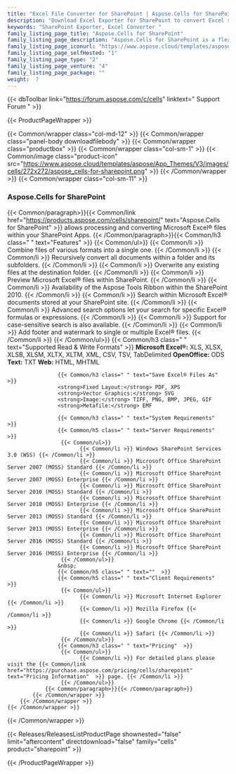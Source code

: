 ```yaml
---
title: "Excel File Converter for SharePoint | Aspose.Cells for SharePoint"
description: "Download Excel Exporter for SharePoint to convert Excel spreadsheets to more than 8 file formats right from the SharePoint document library. "
keywords: "SharePoint Exporter, Excel Converter "
family_listing_page_title: "Aspose.Cells for SharePoint"
family_listing_page_description: "Aspose.Cells for SharePoint is a flexible Excel spreadsheet converter app that can convert Microsoft Excel files from within the Microsoft SharePoint. It supports several document formats that are not included in SharePoint's native file format support."
family_listing_page_iconurl: "https://www.aspose.cloud/templates/aspose/App_Themes/V3/images/cells/272x272/aspose_cells-for-sharepoint.png"
family_listing_page_selfHosted: "1"
family_listing_page_type: "2"
family_listing_page_venture: "4"
family_listing_page_package: ""
weight:  7
---
```


{{< dbToolbar link="https://forum.aspose.com/c/cells" linktext=" Support Forum " >}}


{{< ProductPageWrapper >}}

<!-- ReleasesListProductPage-->
  <!--  {{< Releases/ReleasesListProductPage shownested="false"  limit="beforecontent" directdownload="false" family="cells" product="sharepoint" >}} -->
<!-- /ReleasesListProductPage-->

<!-- ProductPageContent-->
{{< Common/wrapper class="col-md-12" >}}
    {{< Common/wrapper class="panel-body downloadfilebody" >}}
        {{< Common/wrapper class="productbox" >}}
            {{< Common/wrapper class="col-sm-1" >}}
                {{< Common/image class="product-icon" src="https://www.aspose.cloud/templates/aspose/App_Themes/V3/images/cells/272x272/aspose_cells-for-sharepoint.png"  >}}
            {{< /Common/wrapper >}}
            {{< Common/wrapper class="col-sm-11" >}}
                <h3 class="product-title">Aspose.Cells for SharePoint</h3>
                {{< Common/paragraph>}}{{< Common/link href="https://products.aspose.com/cells/sharepoint/" text="Aspose.Cells for SharePoint"  >}} allows
                    processing and converting
                    Microsoft Excel® files within your SharePoint Apps.
                    {{< /Common/paragraph>}}{{< Common/h3 class=" " text="Features"  >}}
                     {{< Common/ul>}} 
                           {{< Common/li >}} Combine files of various formats into a single one. {{< /Common/li >}}
                           {{< Common/li >}} Recursively convert all documents within a folder and its subfolders. {{< /Common/li >}}
                           {{< Common/li >}} Overwrite any existing files at the destination folder. {{< /Common/li >}}
                           {{< Common/li >}} Preview Microsoft Excel® files within SharePoint. {{< /Common/li >}}
                           {{< Common/li >}} Availability of the Aspose Tools Ribbon within the SharePoint 2010. {{< /Common/li >}}
                           {{< Common/li >}} Search within Microsoft Excel® documents stored at your SharePoint site. {{< /Common/li >}}
                           {{< Common/li >}} Advanced search options let your search for specific Excel® formulas or expressions. {{< /Common/li >}}
                           {{< Common/li >}} Support for case-sensitive search is also available. {{< /Common/li >}}
                           {{< Common/li >}} Add footer and watermark to single or multiple Excel® files. {{< /Common/li >}}
                     {{< /Common/ul>}}
                    {{< Common/h3 class=" " text="Supported Read &amp; Write Formats"  >}}
                    <strong>Microsoft Excel®:</strong> XLS, XLSX, XLSB, XLSM, XLTX, XLTM, XML, CSV, TSV,
                    TabDelimited
                    <strong>OpenOffice:</strong> ODS
                    <strong>Text:</strong> TXT
                    <strong>Web:</strong> HTML, MHTML

                    {{< Common/h3 class=" " text="Save Excel® Files As"  >}}
                    <strong>Fixed Layout:</strong> PDF, XPS
                    <strong>Vector Graphics:</strong> SVG
                    <strong>Image:</strong> TIFF, PNG, BMP, JPEG, GIF
                    <strong>Metafile:</strong> EMF

                    {{< Common/h3 class=" " text="System Requirements"  >}}
                    {{< Common/h5 class=" " text="Server Requirements"  >}}
                     {{< Common/ul>}} 
                           {{< Common/li >}} Windows SharePoint Services 3.0 (WSS) {{< /Common/li >}}
                           {{< Common/li >}} Microsoft Office SharePoint Server 2007 (MOSS) Standard {{< /Common/li >}}
                           {{< Common/li >}} Microsoft Office SharePoint Server 2007 (MOSS) Enterprise {{< /Common/li >}}
                           {{< Common/li >}} Microsoft Office SharePoint Server 2010 (MOSS) Standard {{< /Common/li >}}
                           {{< Common/li >}} Microsoft Office SharePoint Server 2010 (MOSS) Enterprise {{< /Common/li >}}
                           {{< Common/li >}} Microsoft Office SharePoint Server 2013 (MOSS) Standard {{< /Common/li >}}
                           {{< Common/li >}} Microsoft Office SharePoint Server 2013 (MOSS) Enterprise {{< /Common/li >}}
                           {{< Common/li >}} Microsoft Office SharePoint Server 2016 (MOSS) Standard {{< /Common/li >}}
                           {{< Common/li >}} Microsoft Office SharePoint Server 2016 (MOSS) Enterprise {{< /Common/li >}}
                     {{< /Common/ul>}}
                    &nbsp;
                    {{< Common/h5 class=" " text=""  >}}
                    {{< Common/h5 class=" " text="Client Requirements"  >}}
                     {{< Common/ul>}} 
                           {{< Common/li >}} Microsoft Internet Explorer {{< /Common/li >}}
                           {{< Common/li >}} Mozilla Firefox {{< /Common/li >}}
                           {{< Common/li >}} Google Chrome {{< /Common/li >}}
                           {{< Common/li >}} Safari {{< /Common/li >}}
                     {{< /Common/ul>}}
                    {{< Common/h3 class=" " text="Pricing"  >}}
                     {{< Common/ul>}} 
                           {{< Common/li >}} For detailed plans please visit the {{< Common/link href="https://purchase.aspose.com/pricing/cells/sharepoint" text="Pricing Information"  >}} page. {{< /Common/li >}}
                     {{< /Common/ul>}}
                {{< Common/paragraph>}}{{< /Common/paragraph>}}
            {{< /Common/wrapper >}}
        {{< /Common/wrapper >}}
    {{< /Common/wrapper >}}
{{< /Common/wrapper >}}

<!-- /ProductPageContent-->



<!-- ReleasesListProductPage-->
   {{< Releases/ReleasesListProductPage shownested="false"  limit="aftercontent" directdownload="false" family="cells" product="sharepoint" >}}
<!-- /ReleasesListProductPage-->

{{< /ProductPageWrapper >}}

